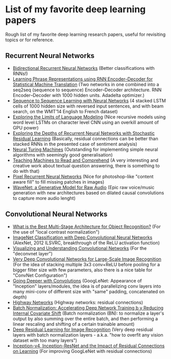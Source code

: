# List of my favorite deep learning papers

Rough list of my favorite deep learning research papers, useful for revisiting topics or for reference.


## Recurrent Neural Networks

- [Bidirectional Recurrent Neural Networks](http://www.di.ufpe.br/~fnj/RNA/bibliografia/BRNN.pdf) (Better classifications with RNNs!)
- [Learning Phrase Representations using RNN Encoder–Decoder for Statistical Machine Translation](https://arxiv.org/pdf/1406.1078v3.pdf) (Two networks in one combined into a seq2seq (sequence to sequence) Encoder–Decoder architecture. RNN Encoder–Decoder with 1000 hidden units. Adadelta optimizer.)
- [Sequence to Sequence Learning
with Neural Networks](http://papers.nips.cc/paper/5346-sequence-to-sequence-learning-with-neural-networks.pdf) (4 stacked LSTM cells of 1000 hidden size with reversed input sentences, and with beam search, on the WMT’14 English to French dataset)
- [Exploring the Limits of Language Modeling](https://arxiv.org/pdf/1602.02410.pdf) (Nice recursive models using word level LSTMs on character level CNN using an overkill amount of GPU power)
- [Exploring the Depths of Recurrent Neural Networks with Stochastic Residual Learning](https://cs224d.stanford.edu/reports/PradhanLongpre.pdf) (Basically, residual connections can be better than stacked RNNs in the presented case of sentiment analysis)
- [Neural Turing Machines](https://arxiv.org/pdf/1410.5401v2.pdf) (Outstanding for implementing simple neural algorithms with seemingly good generalisation)
- [Teaching Machines to Read and Comprehend](https://arxiv.org/pdf/1506.03340v3.pdf) (A very interesting and creative work about textual question answering, there is something to do with that)
- [Pixel Recurrent Neural Networks](https://arxiv.org/pdf/1601.06759.pdf) (Nice for photoshop-like "content aware fill" to fill missing patches in images)
- [WaveNet: a Generative Model for Raw Audio](https://arxiv.org/pdf/1609.03499v2.pdf) (Epic raw voice/music generation with new architectures based on dilated causal convolutions to capture more audio lenght)


## Convolutional Neural Networks

- [What is the Best Multi-Stage Architecture for Object Recognition?](http://yann.lecun.com/exdb/publis/pdf/jarrett-iccv-09.pdf) (For the use of "local contrast normalization")
- [ImageNet Classification with Deep Convolutional Neural Networks](http://www.cs.toronto.edu/~fritz/absps/imagenet.pdf) (AlexNet, 2012 ILSVRC, breakthrough of the ReLU activation function)
- [Visualizing and Understanding Convolutional Networks](https://arxiv.org/pdf/1311.2901v3.pdf) (For the "deconvnet layer")
- [Very Deep Convolutional Networks for Large-Scale Image Recognition](https://arxiv.org/pdf/1409.1556v6.pdf) (For the idea of stacking multiple 3x3 conv+ReLU before pooling for a bigger filter size with few parameters, also there is a nice table for "ConvNet Configuration")
- [Going Deeper with Convolutions](http://www.cv-foundation.org/openaccess/content_cvpr_2015/papers/Szegedy_Going_Deeper_With_2015_CVPR_paper.pdf) (GoogLeNet: Appearance of "Inception" layers/modules, the idea is of parallelizing conv layers into many mini-conv of different size with "same" padding, concatenated on depth)
- [Highway Networks](https://arxiv.org/pdf/1505.00387v2.pdf) (Highway networks: residual connections)
- [Batch Normalization: Accelerating Deep Network Training b
y Reducing Internal Covariate Shift](https://arxiv.org/pdf/1502.03167v3.pdf) (Batch normalization (BN): to normalize a layer's output by also summing over the entire batch, and then performing a linear rescaling and shifting of a certain trainable amount)
- [Deep Residual Learning for Image Recognition](https://arxiv.org/pdf/1512.03385v1.pdf) (Very deep residual layers with batch normalization layers - a.k.a. "how to overfit any vision dataset with too many layers")
- [Inception-v4, Inception-ResNet and the Impact of Residual Connections on Learning](https://arxiv.org/pdf/1602.07261v2.pdf) (For improving GoogLeNet with residual connections)

